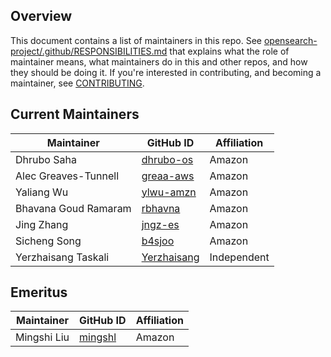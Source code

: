 ## Overview

This document contains a list of maintainers in this repo. See [opensearch-project/.github/RESPONSIBILITIES.md](https://github.com/opensearch-project/.github/blob/main/RESPONSIBILITIES.md#maintainer-responsibilities) that explains what the role of maintainer means, what maintainers do in this and other repos, and how they should be doing it. If you're interested in contributing, and becoming a maintainer, see [CONTRIBUTING](CONTRIBUTING.md).

## Current Maintainers

| Maintainer  | GitHub ID                                                 | Affiliation |
| ----------- | --------------------------------------------------------- | ----------- |
| Dhrubo Saha | [dhrubo-os](https://github.com/dhrubo-os)                 | Amazon      |
| Alec Greaves-Tunnell | [greaa-aws](https://github.com/greaa-aws)        | Amazon      |
| Yaliang Wu  | [ylwu-amzn](https://github.com/ylwu-amzn)                 | Amazon      |
| Bhavana Goud Ramaram | [rbhavna](https://github.com/rbhavna)            | Amazon      |
| Jing Zhang           | [jngz-es](https://github.com/jngz-es)            | Amazon      |
| Sicheng Song         | [b4sjoo](https://github.com/b4sjoo)              | Amazon      |
| Yerzhaisang Taskali  | [Yerzhaisang](https://github.com/Yerzhaisang)    | Independent |


## Emeritus

| Maintainer             | GitHub ID                                   | Affiliation |
|----------------------|---------------------------------------------|-------------|
| Mingshi Liu       | [mingshl](https://github.com/mingshl)           | Amazon      |